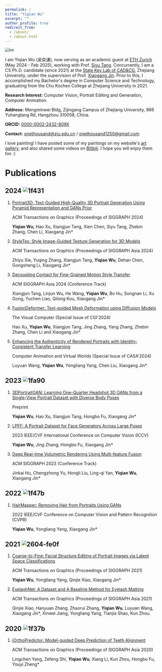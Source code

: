 ```yaml
---
permalink: /
title: "Yiqian Wu"
excerpt: ""
author_profile: true
redirect_from: 
  - /about/
  - /about.html
---
```


<img src="https://raw.githubusercontent.com/oneThousand1000/oneThousand1000.github.io/master/images/bar.png" alt="bar" style="zoom: 80%;" />

I am Yiqian Wu (吴奕谦), now serving as an academic guest at [ETH Zurich](https://ethz.ch/en.html) (May 2024 - Feb 2025), working with Prof. [Siyu Tang](https://vlg.inf.ethz.ch/team/Prof-Dr-Siyu-Tang.html). Concurrently, I am a CS Ph.D. candidate (since 2021) at the [State Key Lab of CAD&CG](http://www.cad.zju.edu.cn), Zhejiang University, under the supervision of Prof. [Xiaogang Jin](http://www.cad.zju.edu.cn/home/jin). Prior to this, I accomplished my Bachelor's degree in Computer Science and Technology, graduating from the Chu Kochen College at Zhejiang University in 2021.


**Research Interest:** Computer Vision, Portrait Editing and Generation, Computer Animation.

**Address:** Mengminwei Bldg, Zijingang Campus of Zhejiang University, 866 Yuhangtang Rd, Hangzhou 310058, China.

**ORCID:** [0000-0002-2432-809X](https://orcid.org/0000-0002-2432-809X)

**Contact:** [onethousand@zju.edu.cn](mailto:onethousand@zju.edu.cn) / [onethousand1250@gmail.com](mailto:onethousand1250@gmail.com)



I love painting!  I have posted some of my paintings on my website's [art gallery](https://onethousandwu.com/artgallery/), and also shared some videos on [Bilibili](https://space.bilibili.com/6414209). I hope you will enjoy them too :)



# Publications


## 2024 ![1f431](http://oneThousand1000.github.io/images/1f431.png)
1. [Portrait3D: Text-Guided High-Quality 3D Portrait Generation Using Pyramid Representation and GANs Prior](https://onethousandwu.com/publication/Portrait3D)

   ACM Transactions on Graphics (Proceedings of SIGGRAPH 2024)

   **Yiqian Wu**, Hao Xu, Xiangjun Tang, Xien Chen, Siyu Tang, Zhebin Zhang, Chen Li, Xiaogang Jin*

2. [StyleTex: Style Image-Guided Texture Generation for 3D Models](https://onethousandwu.com/publication/StyleTex)

   ACM Transactions on Graphics (Proceedings of SIGGRAPH Asia 2024)

   Zhiyu Xie, Yuqing Zhang, Xiangjun Tang, **Yiqian Wu**, Dehan Chen, Gongsheng Li, Xiaogang Jin*

3. [Decoupling Contact for Fine-Grained Motion Style Transfer](https://onethousandwu.com/publication/Decoupling_Contact)

   ACM SIGGRAPH Asia 2024 (Conference Track)

   Xiangjun Tang, Linjun Wu, He Wang, **Yiqian Wu**, Bo Hu, Songnan Li, Xu Gong, Yuchen Liao, Qilong Kou, Xiaogang Jin*

4. [FusionDeformer: Text-guided Mesh Deformation using Diffusion Models](https://onethousandwu.com/publication/FusionDeformer)

   The Visual Computer (Special Issue of CGI'2024)

   Hao Xu, **Yiqian Wu**, Xiangjun Tang, Jing Zhang, Yang Zhang, Zhebin Zhang, Chen Li and Xiaogang Jin*

5. [Enhancing the Authenticity of Rendered Portraits with Identity-Consistent Transfer Learning](https://onethousandwu.com/publication/rendered_face_authenticity_enhanceing)

   Computer Animation and Virtual Worlds (Special Issue of CASA'2024)

   Luyuan Wang, **Yiqian Wu**, Yongliang Yang, Chen Liu, Xiaogang Jin*



## 2023 ![1fa90](http://oneThousand1000.github.io/images/1fa90.png)

1. [3DPortraitGAN: Learning One-Quarter Headshot 3D GANs from a Single-View Portrait Dataset with Diverse Body Poses](https://onethousandwu.com/publication/3DPortraitGAN)

   Preprint

   **Yiqian Wu**, Hao Xu, Xiangjun Tang, Hongbo Fu, Xiaogang Jin*

2. [LPFF: A Portrait Dataset for Face Generators Across Large Poses](https://onethousandwu.com/publication/lpff-dataset)

   2023 IEEE/CVF International Conference on Computer Vision (ICCV)

   **Yiqian Wu**, Jing Zhang, Hongbo Fu, Xiaogang Jin*

4. [Deep Real-time Volumetric Rendering Using Multi-feature Fusion](https://onethousandwu.com/publication/mrpnn)

   ACM SIGGRAPH 2023 (Conference Track)

   Jinkai Hu, Chengzhong Yu, Hongli Liu, Ling-qi Yan, **Yiqian Wu**, Xiaogang Jin*

   

## 2022 ![1f47b](http://oneThousand1000.github.io/images/1f47b.png)

1. [HairMapper: Removing Hair from Portraits Using GANs](https://onethousandwu.com/publication/hair_mapper_cvpr2022)

   2022 IEEE/CVF Conference on Computer Vision and Pattern Recognition (CVPR) 

   **Yiqian Wu**, Yongliang Yang, Xiaogang Jin*



## 2021 ![2604-fe0f](http://oneThousand1000.github.io/images/2604-fe0f.png)

1. [Coarse-to-Fine: Facial Structure Editing of Portrait Images via Latent Space Classifications](https://onethousandwu.com/publication/coarse-to-fine)

   ACM Transactions on Graphics (Proceedings of SIGGRAPH 2021)

   **Yiqian Wu**, Yongliang Yang, Qinjie Xiao, Xiaogang Jin*

2. [EyelashNet: A Dataset and A Baseline Method for Eyelash Matting](https://onethousandwu.com/publication/eyelashnet)

   ACM Transactions on Graphics (Proceedings of SIGGRAPH Asia 2021)

   Qinjie Xiao, Hanyuan Zhang, Zhaorui Zhang, **Yiqian Wu**, Luyuan Wang, Xiaogang Jin*, Xinwei Jiang, Yongliang Yang, Tianjia Shao, Kun Zhou.



## 2020 ![1f37b](http://oneThousand1000.github.io/images/1f37b.png)

1. [iOrthoPredictor: Model-guided Deep Prediction of Teeth Alignment](https://onethousandwu.com/publication/iothopredictor)

   ACM Transactions on Graphics (Proceedings of SIGGRAPH Asia 2020)

   Lingchen Yang, Zefeng Shi, **Yiqian Wu**, Xiang Li, Kun Zhou, Hongbo Fu, Youyi Zheng*
